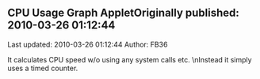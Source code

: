 ## CPU Usage Graph AppletOriginally published: 2010-03-26 01:12:44 
Last updated: 2010-03-26 01:12:44 
Author: FB36  
 
It calculates CPU speed w/o using any system calls etc.\nInstead it simply uses a timed counter.
